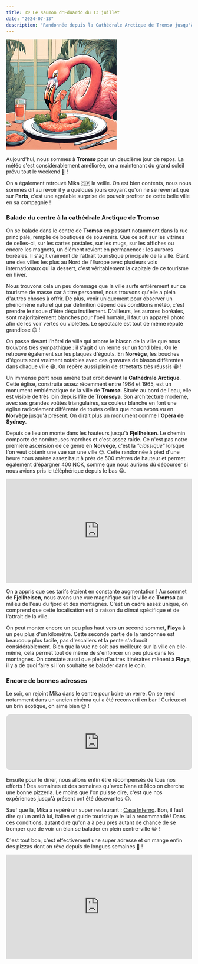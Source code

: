 ```yaml
---
title: 🐟 Le saumon d'Eduardo du 13 juillet
date: "2024-07-13"
description: "Randonnée depuis la Cathédrale Arctique de Tromsø jusqu'à Fjellheisen et Fløya !"
---
```


![Saumon d'Eduardo](../saumon_eduardo.png)

Aujourd'hui, nous sommes à **Tromsø** pour un deuxième jour de repos. La météo s'est considérablement améliorée, on a maintenant du grand soleil prévu tout le weekend 🥳 !

On a également retrouvé Mika 🇨🇵 la veille. On est bien contents, nous nous sommes dit au revoir il y a quelques jours croyant qu'on ne se reverrait que sur **Paris**, c'est une agréable surprise de pouvoir profiter de cette belle ville en sa compagnie !

### Balade du centre à la cathédrale Arctique de Tromsø
On se balade dans le centre de **Tromsø** en passant notamment dans la rue principale, remplie de boutiques de souvenirs. Que ce soit sur les vitrines de celles-ci, sur les cartes postales, sur les mugs, sur les affiches ou encore les magnets, un élément revient en permanence : les aurores boréales. Il s'agit vraiment de l'attrait touristique principale de la ville. Étant une des villes les plus au Nord de l'Europe avec plusieurs vols internationaux qui la dessert, c'est véritablement la capitale de ce tourisme en hiver.

Nous trouvons cela un peu dommage que la ville surfe entièrement sur ce tourisme de masse car à titre personnel, nous trouvons qu'elle a plein d'autres choses à offrir. De plus, venir uniquement pour observer un phénomène naturel qui par définition dépend des conditions météo, c'est prendre le risque d'être déçu inutilement. D'ailleurs, les aurores boréales, sont majoritairement blanches pour l'oeil humain, il faut un appareil photo afin de les voir vertes ou violettes. Le spectacle est tout de même réputé grandiose 😉 !

On passe devant l'hôtel de ville qui arbore le blason de la ville que nous trouvons très sympathique : il s'agit d'un renne sur un fond bleu. On le retrouve également sur les plaques d'égouts. En **Norvège**, les bouches d'égouts sont vraiment notables avec ces gravures de blason différentes dans chaque ville 😁. On repère aussi plein de streetarts très réussis 😀 !

Un immense pont nous amène tout droit devant la **Cathédrale Arctique**. Cette église, construite assez récemment entre 1964 et 1965, est un monument emblématique de la ville de **Tromsø**. Située au bord de l'eau, elle est visible de très loin depuis l'île de **Tromsøya**. Son architecture moderne, avec ses grandes voûtes triangulaires, sa couleur blanche en font une église radicalement différente de toutes celles que nous avons vu en **Norvège** jusqu'à présent. On dirait plus un monument comme l'**Opéra de Sydney**.

Depuis ce lieu on monte dans les hauteurs jusqu'à **Fjellheisen**. Le chemin comporte de nombreuses marches et c'est assez raide. Ce n'est pas notre première ascension de ce genre en **Norvège**, c'est la *"classique"* lorsque l'on veut obtenir une vue sur une ville 😉. Cette randonnée à pied d'une heure nous amène assez haut à près de 500 mètres de hauteur et permet également d'épargner 400 NOK, somme que nous aurions dû débourser si nous avions pris le téléphérique depuis le bas 😁.
 
<div style="width: 100%; height: 0; position: relative; padding-bottom: 56%;"><iframe src="https://giphy.com/embed/QWMXw7rk5Gijfx1yEO" style="top: 0; left: 0; width: 100%; height: 100%; position: absolute; border: 0;" allowfullscreen scrolling="no" allow="encrypted-media;" class="giphy-embed"></iframe></div> 

On a appris que ces tarifs étaient en constante augmentation ! Au sommet de **Fjellheisen**, nous avons une vue magnifique sur la ville de **Tromsø** au milieu de l'eau du fjord et des montagnes. C'est un cadre assez unique, on comprend que cette localisation est la raison du climat spécifique et de l'attrait de la ville. 

On peut monter encore un peu plus haut vers un second sommet, **Fløya** à un peu plus d'un kilomètre. Cette seconde partie de la randonnée est beaucoup plus facile, pas d'escaliers et la pente s'adoucit considérablement. Bien que la vue ne soit pas meilleure sur la ville en elle-même, cela permet tout de même de s'enfoncer un peu plus dans les montagnes. On constate aussi que plein d'autres itinéraires mènent à **Fløya**, il y a de quoi faire si l'on souhaite se balader dans le coin. 

### Encore de bonnes adresses
Le soir, on rejoint Mika dans le centre pour boire un verre. On se rend notamment dans un ancien cinéma qui a été reconverti en bar ! Curieux et un brin exotique, on aime bien 😉 !

<iframe style="border-radius:12px" src="https://open.spotify.com/embed/track/0Jw3cPBXlGnA6DEJrZSTI0?utm_source=generator" width="100%" height="152" frameBorder="0" allow="autoplay; clipboard-write; encrypted-media; picture-in-picture" loading="lazy"></iframe>

Ensuite pour le dîner, nous allons enfin être récompensés de tous nos efforts ! Des semaines et des semaines qu'avec Nana et Nico on cherche une bonne pizzeria. Le moins que l'on puisse dire, c'est que nos expériences jusqu'à présent ont été décevantes 😕.

Sauf que là, Mika a repéré un super restaurant : [Casa Inferno](https://www.casainferno.no/). Bon, il faut dire qu'un ami à lui, italien et guide touristique le lui a recommandé ! Dans ces conditions, autant dire qu'on a à peu près autant de chance de se tromper que de voir un élan se balader en plein centre-ville 😀 ! 

C'est tout bon, c'est effectivement une super adresse et on mange enfin des pizzas dont on rêve depuis de longues semaines 🤩 !

<div style="width: 100%; height: 0; position: relative; padding-bottom: 56%;"><iframe src="https://giphy.com/embed/q12ERvNk4MG46ayfLU" style="top: 0; left: 0; width: 100%; height: 100%; position: absolute; border: 0;" allowfullscreen scrolling="no" allow="encrypted-media;" class="giphy-embed"></iframe></div> 
